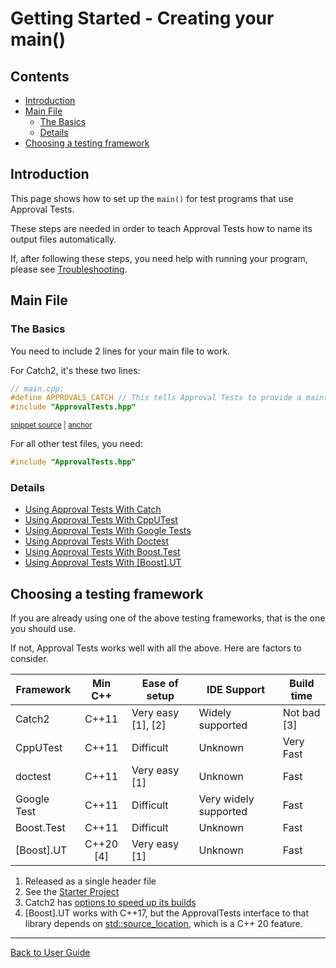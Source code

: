 <a id="top"></a>

# Getting Started - Creating your main()

<!-- toc -->
## Contents

  * [Introduction](#introduction)
  * [Main File](#main-file)
    * [The Basics](#the-basics)
    * [Details](#details)
  * [Choosing a testing framework](#choosing-a-testing-framework)<!-- endToc -->

## Introduction

This page shows how to set up the `main()` for test programs that use Approval Tests.

These steps are needed in order to teach Approval Tests how to name its output files automatically.

If, after following these steps, you need help with running your program, please see [Troubleshooting](/doc/Troubleshooting.md#top).

## Main File

### The Basics

You need to include 2 lines for your main file to work.

For Catch2, it's these two lines:

<!-- snippet: catch_2_main -->
<a id='snippet-catch_2_main'></a>
```cpp
// main.cpp:
#define APPROVALS_CATCH // This tells Approval Tests to provide a main() - only do this in one cpp file
#include "ApprovalTests.hpp"
```
<sup><a href='/tests/Catch2_Tests/catch2_test_main.cpp#L6-L10' title='Snippet source file'>snippet source</a> | <a href='#snippet-catch_2_main' title='Start of snippet'>anchor</a></sup>
<!-- endSnippet -->

For all other test files, you need:
``` cpp
#include "ApprovalTests.hpp"
```

### Details 

* [Using Approval Tests With Catch](/doc/UsingCatch.md#top)<!-- include: include_using_test_frameworks_list. path: /doc/include_using_test_frameworks_list.include.md -->
* [Using Approval Tests With CppUTest](/doc/UsingCppUTest.md#top)
* [Using Approval Tests With Google Tests](/doc/UsingGoogleTests.md#top)
* [Using Approval Tests With Doctest](/doc/UsingDoctest.md#top)
* [Using Approval Tests With Boost.Test](/doc/UsingBoostTest.md#top)
* [Using Approval Tests With \[Boost\].UT](/doc/UsingUT.md#top)<!-- endInclude -->

## Choosing a testing framework

If you are already using one of the above testing frameworks, that is the one you should use.

If not, Approval Tests works well with all the above. Here are factors to consider.

| Framework    |  Min C++  | Ease of setup      | IDE Support           | Build time  |
| ------------ | :-------: | ------------------ | --------------------- | ----------- |
| Catch2       |   C++11   | Very easy [1], [2] | Widely supported      | Not bad [3] |
| CppUTest     |   C++11   | Difficult          | Unknown               | Very Fast   |
| doctest      |   C++11   | Very easy [1]      | Unknown               | Fast        |
| Google Test  |   C++11   | Difficult          | Very widely supported | Fast        |
| Boost.Test   |   C++11   | Difficult          | Unknown               | Fast        |
| \[Boost\].UT | C++20 [4] | Very easy [1]      | Unknown               | Fast        |

1. Released as a single header file
2. See the [Starter Project](https://github.com/approvals/ApprovalTests.Cpp.StarterProject)
3. Catch2 has [options to speed up its builds](https://github.com/catchorg/Catch2/blob/master/docs/slow-compiles.md#top)
4. \[Boost\].UT works with C++17, but the ApprovalTests interface to that library depends on [std::source_location](https://en.cppreference.com/w/cpp/utility/source_location), which is a C++ 20 feature. 

---

[Back to User Guide](/doc/README.md#top)
